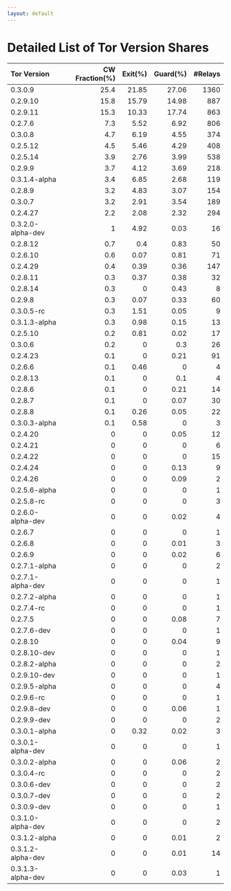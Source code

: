 ```yaml
---
layout: default
---
```



# Detailed List of Tor Version Shares

| Tor Version       |   CW Fraction(%) |   Exit(%) |   Guard(%) |   #Relays |
|:------------------|-----------------:|----------:|-----------:|----------:|
| 0.3.0.9           |             25.4 |     21.85 |      27.06 |      1360 |
| 0.2.9.10          |             15.8 |     15.79 |      14.98 |       887 |
| 0.2.9.11          |             15.3 |     10.33 |      17.74 |       863 |
| 0.2.7.6           |              7.3 |      5.52 |       6.92 |       806 |
| 0.3.0.8           |              4.7 |      6.19 |       4.55 |       374 |
| 0.2.5.12          |              4.5 |      5.46 |       4.29 |       408 |
| 0.2.5.14          |              3.9 |      2.76 |       3.99 |       538 |
| 0.2.9.9           |              3.7 |      4.12 |       3.69 |       218 |
| 0.3.1.4-alpha     |              3.4 |      6.85 |       2.68 |       119 |
| 0.2.8.9           |              3.2 |      4.83 |       3.07 |       154 |
| 0.3.0.7           |              3.2 |      2.91 |       3.54 |       189 |
| 0.2.4.27          |              2.2 |      2.08 |       2.32 |       294 |
| 0.3.2.0-alpha-dev |              1   |      4.92 |       0.03 |        16 |
| 0.2.8.12          |              0.7 |      0.4  |       0.83 |        50 |
| 0.2.6.10          |              0.6 |      0.07 |       0.81 |        71 |
| 0.2.4.29          |              0.4 |      0.39 |       0.36 |       147 |
| 0.2.8.11          |              0.3 |      0.37 |       0.38 |        32 |
| 0.2.8.14          |              0.3 |      0    |       0.43 |         8 |
| 0.2.9.8           |              0.3 |      0.07 |       0.33 |        60 |
| 0.3.0.5-rc        |              0.3 |      1.51 |       0.05 |         9 |
| 0.3.1.3-alpha     |              0.3 |      0.98 |       0.15 |        13 |
| 0.2.5.10          |              0.2 |      0.81 |       0.02 |        17 |
| 0.3.0.6           |              0.2 |      0    |       0.3  |        26 |
| 0.2.4.23          |              0.1 |      0    |       0.21 |        91 |
| 0.2.6.6           |              0.1 |      0.46 |       0    |         4 |
| 0.2.8.13          |              0.1 |      0    |       0.1  |         4 |
| 0.2.8.6           |              0.1 |      0    |       0.21 |        14 |
| 0.2.8.7           |              0.1 |      0    |       0.07 |        30 |
| 0.2.8.8           |              0.1 |      0.26 |       0.05 |        22 |
| 0.3.0.3-alpha     |              0.1 |      0.58 |       0    |         3 |
| 0.2.4.20          |              0   |      0    |       0.05 |        12 |
| 0.2.4.21          |              0   |      0    |       0    |         6 |
| 0.2.4.22          |              0   |      0    |       0    |        15 |
| 0.2.4.24          |              0   |      0    |       0.13 |         9 |
| 0.2.4.26          |              0   |      0    |       0.09 |         2 |
| 0.2.5.6-alpha     |              0   |      0    |       0    |         1 |
| 0.2.5.8-rc        |              0   |      0    |       0    |         3 |
| 0.2.6.0-alpha-dev |              0   |      0    |       0.02 |         4 |
| 0.2.6.7           |              0   |      0    |       0    |         1 |
| 0.2.6.8           |              0   |      0    |       0.01 |         3 |
| 0.2.6.9           |              0   |      0    |       0.02 |         6 |
| 0.2.7.1-alpha     |              0   |      0    |       0    |         2 |
| 0.2.7.1-alpha-dev |              0   |      0    |       0    |         1 |
| 0.2.7.2-alpha     |              0   |      0    |       0    |         1 |
| 0.2.7.4-rc        |              0   |      0    |       0    |         1 |
| 0.2.7.5           |              0   |      0    |       0.08 |         7 |
| 0.2.7.6-dev       |              0   |      0    |       0    |         1 |
| 0.2.8.10          |              0   |      0    |       0.04 |         9 |
| 0.2.8.10-dev      |              0   |      0    |       0    |         1 |
| 0.2.8.2-alpha     |              0   |      0    |       0    |         2 |
| 0.2.9.10-dev      |              0   |      0    |       0    |         1 |
| 0.2.9.5-alpha     |              0   |      0    |       0    |         4 |
| 0.2.9.6-rc        |              0   |      0    |       0    |         1 |
| 0.2.9.8-dev       |              0   |      0    |       0.06 |         1 |
| 0.2.9.9-dev       |              0   |      0    |       0    |         2 |
| 0.3.0.1-alpha     |              0   |      0.32 |       0.02 |         3 |
| 0.3.0.1-alpha-dev |              0   |      0    |       0    |         1 |
| 0.3.0.2-alpha     |              0   |      0    |       0.06 |         2 |
| 0.3.0.4-rc        |              0   |      0    |       0    |         2 |
| 0.3.0.6-dev       |              0   |      0    |       0    |         2 |
| 0.3.0.7-dev       |              0   |      0    |       0    |         2 |
| 0.3.0.9-dev       |              0   |      0    |       0    |         1 |
| 0.3.1.0-alpha-dev |              0   |      0    |       0    |         2 |
| 0.3.1.2-alpha     |              0   |      0    |       0.01 |         2 |
| 0.3.1.2-alpha-dev |              0   |      0    |       0.01 |        14 |
| 0.3.1.3-alpha-dev |              0   |      0    |       0.03 |         1 |